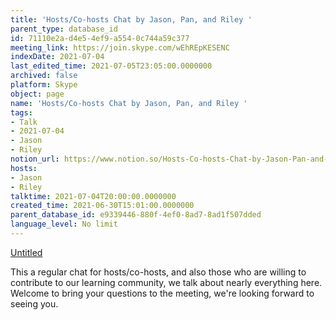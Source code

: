 ```yaml
---
title: 'Hosts/Co-hosts Chat by Jason, Pan, and Riley '
parent_type: database_id
id: 71110e2a-d4e5-4ef9-a554-0c744a59c377
meeting_link: https://join.skype.com/wEhREpKESENC
indexDate: 2021-07-04
last_edited_time: 2021-07-05T23:05:00.0000000
archived: false
platform: Skype
object: page
name: 'Hosts/Co-hosts Chat by Jason, Pan, and Riley '
tags:
- Talk
- 2021-07-04
- Jason
- Riley
notion_url: https://www.notion.so/Hosts-Co-hosts-Chat-by-Jason-Pan-and-Riley-71110e2ad4e54ef9a5540c744a59c377
hosts:
- Jason
- Riley
talktime: 2021-07-04T20:00:00.0000000
created_time: 2021-06-30T15:01:00.0000000
parent_database_id: e9339446-880f-4ef0-8ad7-8ad1f507dded
language_level: No limit
---
```




[Untitled](https://www.notion.so/d637a27eb33f44cbb92a56c3359cc567)   

This a regular chat for hosts/co-hosts, and also those who are willing to contribute to our learning community, we talk about nearly everything here. Welcome to bring your questions to the meeting, we're looking forward to seeing you.



